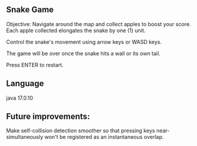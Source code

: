 ## Snake Game
Objective: Navigate around the map and collect apples to boost your score. Each apple collected elongates the snake by one (1) unit.

Control the snake's movement using arrow keys or WASD keys.

The game will be over once the snake hits a wall or its own tail.

Press ENTER to restart.

## Language
java 17.0.10

## Future improvements:
Make self-collision detection smoother so that pressing keys near-simultaneously won't be registered as an instantaneous overlap.